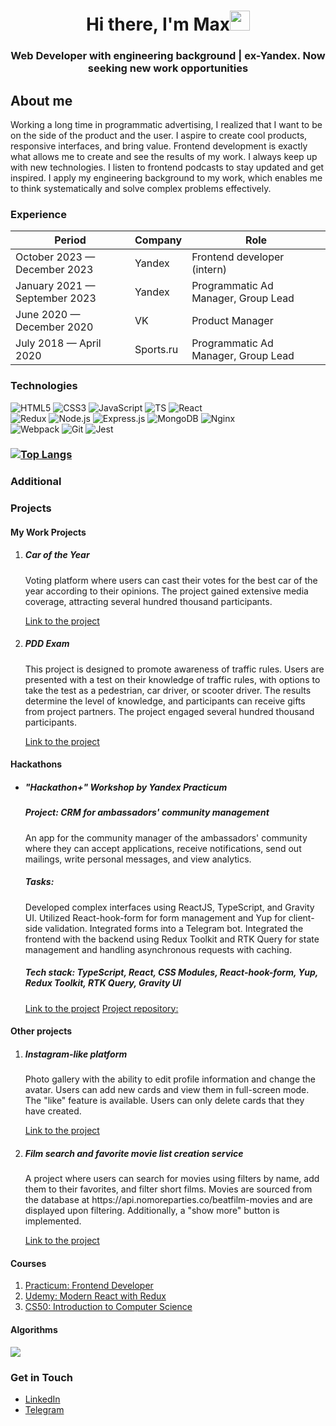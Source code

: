 <h1 align="center">Hi there, I'm Max<img src="https://github.com/blackcater/blackcater/raw/main/images/Hi.gif"
    height="32" /></h1>
<h3 align="center">Web Developer with engineering background | ex-Yandex. Now seeking new work opportunities</h3>

<h2>About me</h2>
<p>Working a long time in programmatic advertising, I realized that I want to be on the side of the product and the user. I aspire to create cool products, responsive interfaces, and bring value. Frontend development is exactly what allows me to create and see the results of my work. I always keep up with new technologies. I listen to frontend podcasts to stay updated and get inspired. I apply my engineering background to my work, which enables me to think systematically and solve complex problems effectively.</p>

<h3>Experience</h3>
<table>
      <thead>
        <tr>
          <th>Period</th>
          <th>Company</th>
          <th>Role</th>
        </tr>
      </thead>
      <tbody>
        <tr>
          <td>October 2023 — December 2023</td>
          <td>Yandex</td>
          <td>Frontend developer (intern)</td>
        </tr>
        <tr>
          <td>January 2021 — September 2023</td>
          <td>Yandex</td>
          <td>Programmatic Ad Manager, Group Lead</td>
        </tr>
        <tr>
          <td>June 2020 — December 2020</td>
          <td>VK</td>
          <td>Product Manager</td>
        </tr>
        <tr>
          <td>July 2018 — April 2020</td>
          <td>Sports.ru</td>
          <td>Programmatic Ad Manager, Group Lead</td>
        </tr>
      </tbody>
</table>

<h3>Technologies</h3>
<div display="flex">

  <div display="flex">
    <img alt="HTML5"
      src="https://img.shields.io/badge/html5-%23E34F26.svg?style=for-the-badge&logo=html5&logoColor=white" />
    <img alt="CSS3"
      src="https://img.shields.io/badge/css3-%231572B6.svg?style=for-the-badge&logo=css3&logoColor=white" />
    <img alt="JavaScript"
      src="https://img.shields.io/badge/javascript-%23323330.svg?style=for-the-badge&logo=javascript&logoColor=%23F7DF1E" />
    <img alt="TS"
      src="https://shields.io/badge/TypeScript-3178C6?logo=TypeScript&logoColor=FFF&style=for-the-badge" />
    <img alt="React"
      src="https://img.shields.io/badge/react-%2320232a.svg?style=for-the-badge&logo=react&logoColor=%2361DAFB" />
  </div>

  <div display="flex">
      <img alt="Redux"
      src="https://img.shields.io/badge/Redux-593D88?style=for-the-badge&logo=redux&logoColor=white" />
    <img alt="Node.js"
      src="https://img.shields.io/badge/node.js-6DA55F?style=for-the-badge&logo=node.js&logoColor=white" />
    <img alt="Express.js"
      src="https://img.shields.io/badge/express.js-%23404d59.svg?style=for-the-badge&logo=express&logoColor=%2361DAFB" />
    <img alt="MongoDB"
      src="https://img.shields.io/badge/MongoDB-%234ea94b.svg?style=for-the-badge&logo=mongodb&logoColor=white" />
    <img alt="Nginx"
      src="https://img.shields.io/badge/nginx-%23009639.svg?style=for-the-badge&logo=nginx&logoColor=white" />
  </div>

  <div display="flex">
    <img alt="Webpack"
      src="https://img.shields.io/badge/webpack-%238DD6F9.svg?style=for-the-badge&logo=webpack&logoColor=black" />
    <img alt="Git" src="https://img.shields.io/badge/git-%23F05033.svg?style=for-the-badge&logo=git&logoColor=white" />
    <img alt="Jest" src="https://img.shields.io/badge/-jest-%23C21325?style=for-the-badge&logo=jest&logoColor=white" />
  </div>
</div>

<h3>
  
  [![Top Langs](https://github-readme-stats.vercel.app/api/top-langs/?username=iammacheta&layout=compact)](https://github.com/anuraghazra/github-readme-stats)
</h3>

<h3>Additional</h3>
<h3>Projects</h3>
<h4>My Work Projects</h4>
<ol>
  <li>
    <h5>Car of the Year</h5>
    <p>Voting platform where users can cast their votes for the best car of the year according to their opinions. The project gained extensive media coverage, attracting several hundred thousand participants.</p>
    <a href="https://auto.ru/new-car-of-the-year/">Link to the project</a>
  </li>
  <li>
    <h5>PDD Exam</h5>
    <p>This project is designed to promote awareness of traffic rules. Users are presented with a test on their knowledge of traffic rules, with options to take the test as a pedestrian, car driver, or scooter driver. The results determine the level of knowledge, and participants can receive gifts from project partners. The project engaged several hundred thousand participants.</p>
    <a href="https://pdd.auto.ru/">Link to the project</a>
  </li>
</ol>

<h4>Hackathons</h4>
<ul>
  <li>
    <h5>"Hackathon+" Workshop by Yandex Practicum</h5>
    <h5>Project: CRM for ambassadors' community management</h5>
    <p>An app for the community manager of the ambassadors' community where they can accept applications, receive notifications, send out mailings, write personal messages, and view analytics.</p>
    <h5>Tasks:</h5> <p>Developed complex interfaces using ReactJS, TypeScript, and Gravity UI. Utilized React-hook-form for form management and Yup for client-side validation. Integrated forms into a Telegram bot. Integrated the frontend with the backend using Redux Toolkit and RTK Query for state management and handling asynchronous requests with caching.</p>
<h5>Tech stack: TypeScript, React, CSS Modules, React-hook-form, Yup, Redux Toolkit, RTK Query, Gravity UI</h5>
    <a href="https://ambassadorsyapractice.ru">Link to the project</a>
<a href="https://github.com/Praktikum-Am-CRM/frontend">Project repository:</a>
  </li>
</ul>

<h4>Other projects</h4>
<ol>
  <li>
    <h5>Instagram-like platform</h5>
    <p>Photo gallery with the ability to edit profile information and change the avatar. Users
      can add new cards and view them in full-screen mode. The "like" feature is available. Users can only delete cards
      that they have created.</p>
    <a href="https://mesto.ichetovkin.nomoredomains.club">Link to the project</a>
  </li>

  <li>
    <h5>Film search and favorite movie list creation service</h5>
    <p>A project where users can search for movies using filters by name, add them to their favorites, and filter short
      films. Movies are sourced from the database at https://api.nomoreparties.co/beatfilm-movies and are displayed upon
      filtering. Additionally, a "show more" button is implemented.</p>
    <a href="https://movies-explorer.ichet.nomoredomainsclub.ru/signup">Link to the project</a>
  </li>
</ol>

<h4>Courses</h4>
<ol>
  <li>
    <a href="https://practicum.yandex.ru/frontend-developer/">Practicum: Frontend Developer</a>
  </li>
  <li>
    <a href="https://www.udemy.com/course/react-redux/">Udemy: Modern React with Redux</a>
  </li>
  <li>
    <a href="https://pll.harvard.edu/course/cs50-introduction-computer-science">CS50: Introduction to Computer Science</a>
  </li>
</ol>

<h4>Algorithms</h4>
<img src="https://www.codewars.com/users/iammacheta/badges/small" />

<h3>Get in Touch</h4>
<ul>
    <li>
        <a href="https://www.linkedin.com/in/maxim-ichetovkin/">LinkedIn</a>
    </li>
    <li>
        <a href="https://t.me/maksichetovkin">Telegram</a>
    </li>
</ul>
